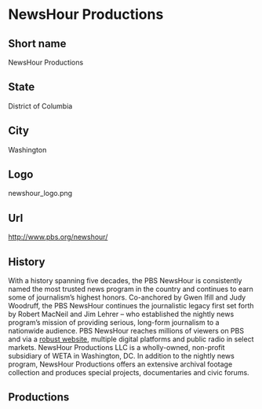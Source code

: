 # NewsHour Productions

## Short name

NewsHour Productions

## State

District of Columbia

## City

Washington

## Logo

newshour\_logo.png

## Url

http://www.pbs.org/newshour/

## History

With a history spanning five decades, the PBS NewsHour is consistently named the most trusted news program in the country and continues to earn some of journalism’s highest honors.  Co-anchored by Gwen Ifill and Judy Woodruff, the PBS NewsHour continues the journalistic legacy first set forth by Robert MacNeil and Jim Lehrer – who established the nightly news program’s mission of providing serious, long-form journalism to a nationwide audience.  PBS NewsHour reaches millions of viewers on PBS and via a [robust website](http://www.pbs.org/newshour/), multiple digital platforms and public radio in select markets.  NewsHour Productions LLC is a wholly-owned, non-profit subsidiary of WETA in Washington, DC.  In addition to the nightly news program, NewsHour Productions offers an extensive archival footage collection and produces special projects, documentaries and civic forums.

## Productions
